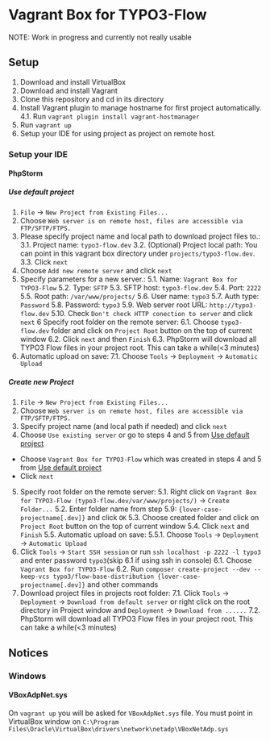 # Vagrant Box for TYPO3-Flow
NOTE: Work in progress and currently not really usable

## Setup

1. Download and install VirtualBox
2. Download and install Vagrant
3. Clone this repository and cd in its directory
4. Install Vagrant plugin to manage hostname for first project automatically.
  4.1. Run `vagrant plugin install vagrant-hostmanager`
5. Run `vagrant up`
6. Setup your IDE for using project as project on remote host.


### Setup your IDE

#### PhpStorm

##### Use default project

1. `File` -> `New Project from Existing Files...`
2. Choose `Web server is on remote host, files are accessible via FTP/SFTP/FTPS.`
3. Please specify project name and local path to download project files to.:
  3.1. Project name: `typo3-flow.dev`
  3.2. (Optional) Project local path: You can point in this vagrant box directory under `projects/typo3-flow.dev`.
  3.3. Click `next`
4. Choose `Add new remote server` and click `next`
5. Specify parameters for a new server.:
  5.1. Name: `Vagrant Box for TYPO3-Flow`
  5.2. Type: `SFTP`
  5.3. SFTP host: `typo3-flow.dev`
  5.4. Port: `2222`
  5.5. Root path: `/var/www/projects/`
  5.6. User name: `typo3`
  5.7. Auth type: `Password`
  5.8. Password: `typo3`
  5.9. Web server root URL: `http://typo3-flow.dev`
  5.10. Check `Don't check HTTP conection to server` and click `next`
6 Specify root folder on the remote server:
  6.1. Choose `typo3-flow.dev` folder and click on `Project Root` button on the top of current window
  6.2. Click `next` and then `Finish`
  6.3. PhpStorm will download all TYPO3 Flow files in your project root. This can take a while(<3 minutes)
7. Automatic upload on save:
  7.1. Choose `Tools` -> `Deployment` -> `Automatic Upload`

##### Create new Project

1. `File` -> `New Project from Existing Files...`
2. Choose `Web server is on remote host, files are accessible via FTP/SFTP/FTPS.`
3. Specify project name (and local path if needed) and click `next`
4. Choose `Use existing server` or go to steps 4 and 5 from [Use default project](#use-default-project)
  * Choose `Vagrant Box for TYPO3-Flow` which was created in steps 4 and 5 from [Use default project](#use-default-project)
  * Click `next`
5. Specify root folder on the remote server:
  5.1. Right click on `Vagrant Box for TYPO3-Flow (typo3-flow.dev/var/www/projects/)` -> `Create Folder...`
  5.2. Enter folder name from step 5.9: `{lover-case-projectname[.dev]}` and click `OK`
  5.3. Choose created folder and click on `Project Root` button on the top of current window
  5.4. Click `next` and `Finish`
  5.5. Automatic upload on save:
    5.5.1. Choose `Tools` -> `Deployment` -> `Automatic Upload`
6. Click `Tools` -> `Start SSH session` or run `ssh localhost -p 2222 -l typo3` and enter password `typo3`(skip 6.1 if using ssh in console)
  6.1. Choose `Vagrant Box for TYPO3-Flow`
  6.2. Run `composer create-project --dev --keep-vcs typo3/flow-base-distribution {lover-case-projectname[.dev]}` and other commands
7. Download project files in projects root folder:
  7.1. Click `Tools` -> `Deployment` -> `Download from default server` or right click on the root directory in Project window and `Deployment` -> `Download from ......`
  7.2. PhpStorm will download all TYPO3 Flow files in your project root. This can take a while(<3 minutes)

## Notices

### Windows

#### VBoxAdpNet.sys

On `vagrant up` you will be asked for `VBoxAdpNet.sys` file. You must point in VirtualBox window on `C:\Program Files\Oracle\VirtualBox\drivers\network\netadp\VBoxNetAdp.sys`


